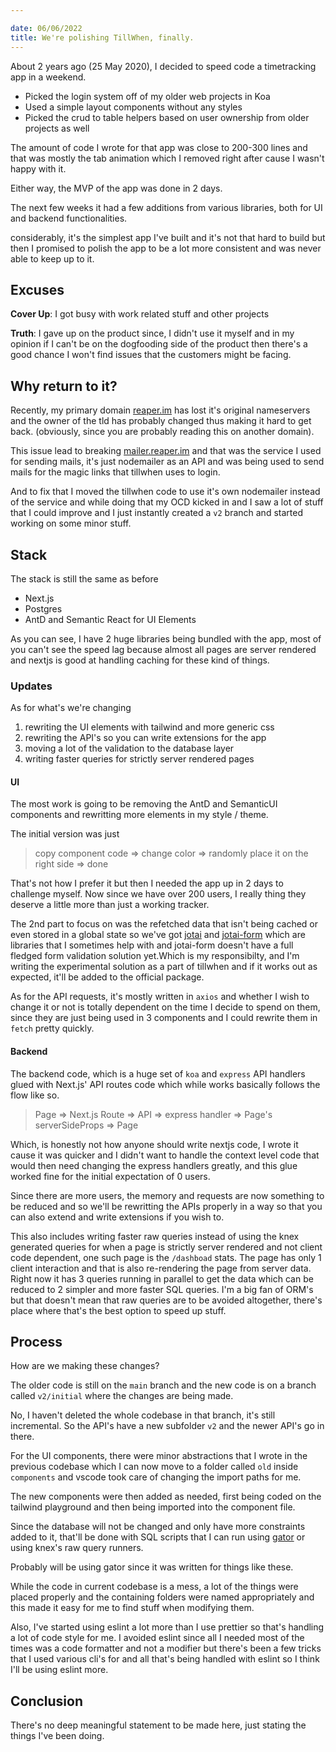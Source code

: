 ```yaml
---

date: 06/06/2022
title: We're polishing TillWhen, finally.
---
```


About 2 years ago (25 May 2020), I decided to speed code a timetracking app in a weekend.

- Picked the login system off of my older web projects in Koa
- Used a simple layout components without any styles
- Picked the crud to table helpers based on user ownership from older projects as well

The amount of code I wrote for that app was close to 200-300 lines and that was mostly the tab animation which I removed right after cause I wasn't happy with it.

Either way, the MVP of the app was done in 2 days.

The next few weeks it had a few additions from various libraries, both for UI and backend functionalities.

considerably, it's the simplest app I've built and it's not that hard to build but then I promised to polish the app to be a lot more consistent and was never able to keep up to it.

## Excuses

**Cover Up**: I got busy with work related stuff and other projects

**Truth**: I gave up on the product since, I didn't use it myself and in my opinion if I can't be on the dogfooding side of the product then there's a good chance I won't find issues that the customers might be facing.

## Why return to it?

Recently, my primary domain [reaper.im](https://reaper.is) has lost it's original nameservers and the owner of the tld has probably changed thus making it hard to get back. (obviously, since you are probably reading this on another domain).

This issue lead to breaking [mailer.reaper.im](https://mailer.reaper.im) and that was the service I used for sending mails, it's just nodemailer as an API and was being used to send mails for the magic links that tillwhen uses to login.

And to fix that I moved the tillwhen code to use it's own nodemailer instead of the service and while doing that my OCD kicked in and I saw a lot of stuff that I could improve and I just instantly created a `v2` branch and started working on some minor stuff.

## Stack

The stack is still the same as before

- Next.js
- Postgres
- AntD and Semantic React for UI Elements

As you can see, I have 2 huge libraries being bundled with the app, most of you can't see the speed lag because almost all pages are server rendered and nextjs is
good at handling caching for these kind of things.

### Updates

As for what's we're changing

1. rewriting the UI elements with tailwind and more generic css
2. rewriting the API's so you can write extensions for the app
3. moving a lot of the validation to the database layer
4. writing faster queries for strictly server rendered pages

#### UI

The most work is going to be removing the AntD and SemanticUI components and rewritting more elements in my style / theme.

The initial version was just

> copy component code => change color => randomly place it on the right side => done

That's not how I prefer it but then I needed the app up in 2 days to challenge myself. Now since we have over 200 users, I really thing they deserve a little more
than just a working tracker.

The 2nd part to focus on was the refetched data that isn't being cached or even stored in a global state so we've got [jotai](http://jotai.org) and [jotai-form](https://github.com/jotai-labs/jotai-form) which are libraries that I sometimes help with and jotai-form doesn't have a full fledged form validation solution yet.Which is my responsibilty, and I'm writing the experimental solution as a part of tillwhen and if it works out as expected, it'll be added to the official package.

As for the API requests, it's mostly written in `axios` and whether I wish to change it or not is totally dependent on the time I decide to spend on them, since they are just being used in 3 components and I could rewrite them in `fetch` pretty quickly.

#### Backend

The backend code, which is a huge set of `koa` and `express` API handlers glued with Next.js' API routes code which while works basically follows the flow like so.

> Page => Next.js Route => API => express handler => Page's serverSideProps => Page

Which, is honestly not how anyone should write nextjs code, I wrote it cause it was quicker and I didn't want to handle the context level code that would then need changing the express handlers greatly, and this glue worked fine for the initial expectation of 0 users.

Since there are more users, the memory and requests are now something to be reduced and so we'll be rewritting the APIs properly in a way so that you can also extend and write extensions if you wish to.

This also includes writing faster raw queries instead of using the knex generated
queries for when a page is strictly server rendered and not client code dependent,
one such page is the `/dashboad` stats. The page has only 1 client interaction and
that is also re-rendering the page from server data. Right now it has 3 queries
running in parallel to get the data which can be reduced to 2 simpler and more
faster SQL queries. I'm a big fan of ORM's but that doesn't mean that raw queries are to be avoided altogether, there's place where that's the best option to speed up stuff.

## Process

How are we making these changes?

The older code is still on the `main` branch and the new code is on a branch called
`v2/initial` where the changes are being made.

No, I haven't deleted the whole codebase in that branch, it's still incremental. So the API's have a new subfolder `v2` and the newer API's go in there.

For the UI components, there were minor abstractions that I wrote in the previous codebase which I can now move to a folder called `old` inside `components` and vscode took care of changing the import paths for me.

The new components were then added as needed, first being coded on the tailwind playground and then being imported into the component file.

Since the database will not be changed and only have more constraints added to it, that'll be done with SQL scripts that I can run using [gator](https://github.com/barelyhuman/gator) or using knex's raw query runners.

Probably will be using gator since it was written for things like these.

While the code in current codebase is a mess, a lot of the things were placed properly and the containing folders were named appropriately and this made it easy for me to find stuff when modifying them.

Also, I've started using eslint a lot more than I use prettier so that's handling a
lot of code style for me. I avoided eslint since all I needed most of the times was
a code formatter and not a modifier but there's been a few tricks that I used
various cli's for and all that's being handled with eslint so I think I'll be using
eslint more.

## Conclusion

There's no deep meaningful statement to be made here, just stating the things I've been doing.
